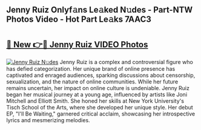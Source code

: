 ## Jenny Ruiz Onlyf𝚊ns Le𝚊ked N𝚞des - Part-NTW Photos Video - Hot Part Le𝚊ks 7AAC3

# <h2><a href="http://ab53693.deff.icu/?id=Jenny+Ruiz">🔗 New 👉🔴 Jenny Ruiz VIDEO Photos</a></h2>

[![Jenny Ruiz N𝚞des](https://i.imgur.com/rIISA9y.gif)](http://ab53693.deff.icu/?id=Jenny+Ruiz)
Jenny Ruiz is a complex and controversial figure who has defied categorization. Her unique brand of online presence has captivated and enraged audiences, sparking discussions about censorship, sexualization, and the nature of online communities. While her future remains uncertain, her impact on online culture is undeniable. Jenny Ruiz began her musical journey at a young age, influenced by artists like Joni Mitchell and Elliott Smith. She honed her skills at New York University's Tisch School of the Arts, where she developed her unique style. Her debut EP, "I'll Be Waiting," garnered critical acclaim, showcasing her introspective lyrics and mesmerizing melodies.
